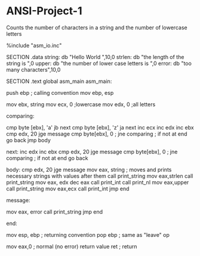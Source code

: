 # ANSI-Project-1
Counts the number of characters in a string and the number of lowercase letters

%include "asm_io.inc"

SECTION .data
string: db "Hello World ",10,0
strlen: db "the length of the string is ",0
upper: db "the number of lower case letters is ",0
error: db "too many characters",10,0

SECTION .text
   global asm_main
asm_main:

   push ebp                  ; calling convention
   mov ebp, esp

   mov ebx, string
   mov ecx, 0 ;lowercase
   mov edx, 0 ;all letters

comparing:

  cmp byte [ebx], 'a'
  jb next 
  cmp byte [ebx], 'z'
  ja next
  inc ecx
  inc edx
  inc ebx
  cmp edx, 20
  jge message
  cmp byte[ebx], 0 ;
  jne comparing ; if not at end go back
  jmp body

next:
  inc edx
  inc ebx 
  cmp edx, 20
  jge message
  cmp byte[ebx], 0 ;
  jne comparing ; if not at end go back

body:
  cmp edx, 20
  jge message
  mov eax, string ; moves and prints necessary strings with values after them
  call print_string
  mov eax,strlen
  call print_string
  mov eax, edx
  dec eax
  call print_int
  call print_nl
  mov eax,upper
  call print_string
  mov eax,ecx
  call print_int
  jmp end

message:

  mov eax, error
  call print_string
  jmp end
   

end:

   mov esp, ebp              ; returning convention
   pop ebp                   ; same as "leave" op

   mov eax,0                 ; normal (no error) return value
   ret                       ; return



  

